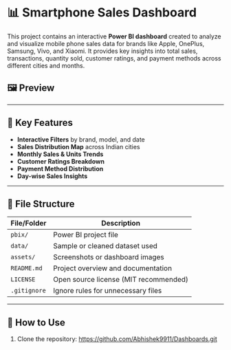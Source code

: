 # 📊 Smartphone Sales Dashboard

This project contains an interactive **Power BI dashboard** created to analyze and visualize mobile phone sales data for brands like Apple, OnePlus, Samsung, Vivo, and Xiaomi. It provides key insights into total sales, transactions, quantity sold, customer ratings, and payment methods across different cities and months.

## 🖼️ Preview

---

## 📌 Key Features

- **Interactive Filters** by brand, model, and date
- **Sales Distribution Map** across Indian cities
- **Monthly Sales & Units Trends**
- **Customer Ratings Breakdown**
- **Payment Method Distribution**
- **Day-wise Sales Insights**

---

## 📂 File Structure

| File/Folder       | Description                                 |
|-------------------|---------------------------------------------|
| `pbix/`           | Power BI project file                       |
| `data/`           | Sample or cleaned dataset used              |
| `assets/`         | Screenshots or dashboard images             |
| `README.md`       | Project overview and documentation          |
| `LICENSE`         | Open source license (MIT recommended)       |
| `.gitignore`      | Ignore rules for unnecessary files          |

---

## 🚀 How to Use

1. Clone the repository:
https://github.com/Abhishek9911/Dashboards.git
